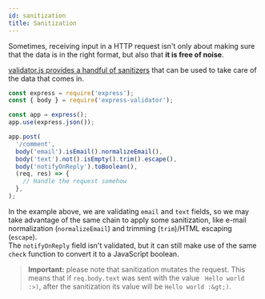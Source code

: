 ```yaml
---
id: sanitization
title: Sanitization
---
```


Sometimes, receiving input in a HTTP request isn't only about making sure that
the data is in the right format, but also that **it is free of noise**.

[validator.js provides a handful of sanitizers](https://github.com/validatorjs/validator.js#sanitizers)
that can be used to take care of the data that comes in.

```js
const express = require('express');
const { body } = require('express-validator');

const app = express();
app.use(express.json());

app.post(
  '/comment',
  body('email').isEmail().normalizeEmail(),
  body('text').not().isEmpty().trim().escape(),
  body('notifyOnReply').toBoolean(),
  (req, res) => {
    // Handle the request somehow
  },
);
```

In the example above, we are validating `email` and `text` fields,
so we may take advantage of the same chain to apply some sanitization,
like e-mail normalization (`normalizeEmail`) and trimming (`trim`)/HTML escaping (`escape`).  
The `notifyOnReply` field isn't validated, but it can still make use of the same `check` function
to convert it to a JavaScript boolean.

> **Important:** please note that sanitization mutates the request.
> This means that if `req.body.text` was sent with the value ` Hello world :>)`, after the sanitization
> its value will be `Hello world :&gt;)`.
